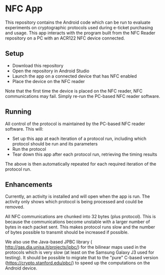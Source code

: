 # NFC App #

This repository contains the Android code which can be run to evaluate experiments on cryptographic protocols used during e-ticket purchasing and usage. This app interacts with the program built from the NFC Reader repository on a PC with an ACR122 NFC device connected.

## Setup ##

* Download this repository
* Open the repository in Android Studio
* Launch the app on a connected device that has NFC enabled
* Place the device on the NFC reader

Note that the first time the device is placed on the NFC reader, NFC communications may fail.  Simply re-run the PC-based NFC reader software.

## Running ##

All control of the protocol is maintained by the PC-based NFC reader software.  This will:

* Set up this app at each iteration of a protocol run, including which protocol should be run and its parameters
* Run the protocol
* Tear down this app after each protocol run, retrieving the timing results

The above is then automatically repeated for each required iteration of the protocol run.

## Enhancements ##

Currently, an activity is installed and will open when the app is run.  The activity only shows which protocol is being processed and could be removed.

All NFC communications are chunked into 32 bytes (plus protocol).  This is because the communications become unstable with a larger number of bytes in each packet sent.  This makes protocol runs slow and the number of bytes possible to transmit should be increased if possible.

We also use the Java-based JPBC library ( http://gas.dia.unisa.it/projects/jpbc/) for the bilinear maps used in the protocols which is very slow (at least on the Samsung Galaxy J3 used for testing). 
It should be possible to migrate that to the "pure" C-based version (https://crypto.stanford.edu/pbc/) to speed up the computations on the Android device.
